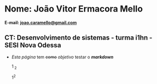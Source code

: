   # Nome: João Vitor Ermacora Mello

 #### E-mail: joao.caramello@gmail.com

 ## CT: Desenvolvimento de sistemas - turma i1hn - SESI Nova Odessa
 
 - *Esta página* tem ~~como~~ _objetivo_ testar o ***markdown***

   1<sub> 2 </sub>
   
   1<sup>2 </sup>
